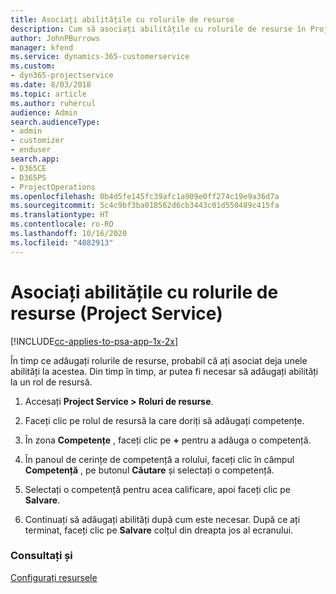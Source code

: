 ```yaml
---
title: Asociați abilitățile cu rolurile de resurse
description: Cum să asociați abilitățile cu rolurile de resurse în Project Service
author: JohnPBurrows
manager: kfend
ms.service: dynamics-365-customerservice
ms.custom:
- dyn365-projectservice
ms.date: 8/03/2018
ms.topic: article
ms.author: ruhercul
audience: Admin
search.audienceType:
- admin
- customizer
- enduser
search.app:
- D365CE
- D365PS
- ProjectOperations
ms.openlocfilehash: 0b4d5fe145fc39afc1a909e0ff274c19e9a36d7a
ms.sourcegitcommit: 5c4c9bf3ba018562d6cb3443c01d550489c415fa
ms.translationtype: HT
ms.contentlocale: ro-RO
ms.lasthandoff: 10/16/2020
ms.locfileid: "4082913"
---
```

# <a name="associate-skills-with-resource-roles-project-service"></a>Asociați abilitățile cu rolurile de resurse (Project Service)

[!INCLUDE[cc-applies-to-psa-app-1x-2x](../includes/cc-applies-to-psa-app-1x-2x.md)]

În timp ce adăugați rolurile de resurse, probabil că ați asociat deja unele abilități la acestea. Din timp în timp, ar putea fi necesar să adăugați abilități la un rol de resursă.  
  
1.  Accesați **Project Service > Roluri de resurse**.  
  
2.  Faceți clic pe rolul de resursă la care doriți să adăugați competențe.  
  
3.  În zona **Competențe** , faceți clic pe **+** pentru a adăuga o competență.  
  
4.  În panoul de cerințe de competență a rolului, faceți clic în câmpul **Competență** , pe butonul **Căutare** și selectați o competență.  
  
5.  Selectați o competență pentru acea calificare, apoi faceți clic pe **Salvare**.  
  
6.  Continuați să adăugați abilități după cum este necesar. După ce ați terminat, faceți clic pe **Salvare** colțul din dreapta jos al ecranului.  
  
### <a name="see-also"></a>Consultați și  
 [Configurați resursele](../psa/set-up-resources.md)

